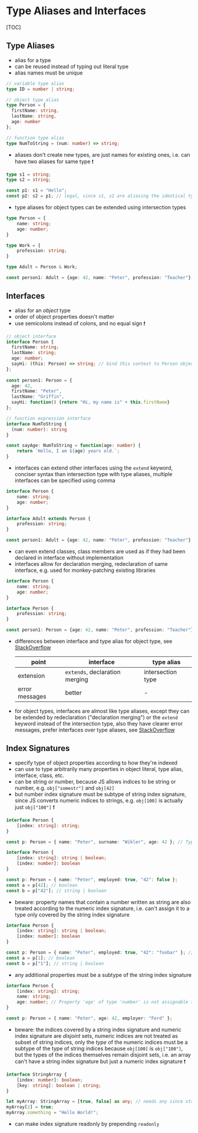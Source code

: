 # Type Aliases and Interfaces

[TOC]



## Type Aliases

- alias for a type
- can be reused instead of typing out literal type
- alias names must be unique

```typescript
// variable type alias
type ID = number | string;

// object type alias
type Person = {
  firstName: string,
  lastName: string,
  age: number
};

// function type alias
type NumToString = (num: number) => string;
```

- aliases don't create new types, are just names for existing ones, i.e. can have two aliases for same type ❗️

```typescript
type s1 = string;
type s2 = string;

const p1: s1 = "Hello";
const p2: s2 = p1; // legal, since s1, s2 are aliasing the identical type string
```

- type aliases for object types can be extended using intersection types

```typescript
type Person = {
    name: string;
    age: number;
}

type Work = {
    profession: string;
}

type Adult = Person & Work;

const person1: Adult = {age: 42, name: "Peter", profession: "Teacher"};
```



## Interfaces

- alias for an _object_ type
- order of object properties doesn't matter
- use semicolons instead of colons, and no equal sign ❗️

```typescript
// object interface
interface Person {
  firstName: string;
  lastName: string;
  age: number;
  sayHi: (this: Person) => string; // bind this context to Person object
};
  
const person1: Person = {
  age: 42,
  firstName: "Peter",
  lastName: "Griffin",
  sayHi: function() {return "Hi, my name is" + this.firstName}
};

// function expression interface
interface NumToString {
  (num: number): string
}

const sayAge: NumToString = function(age: number) {
    return `Hello, I am ${age} years old.`;
}
```

- interfaces can extend other interfaces using the `extend` keyword, conciser syntax than intersection type with type aliases, multiple interfaces can be specified using comma

```typescript
interface Person {
    name: string;
    age: number;
}

interface Adult extends Person {
    profession: string;
}

const person1: Adult = {age: 42, name: "Peter", profession: "Teacher"};
```

- can even extend classes, class members are used as if they had been declared in interface without implementation
- interfaces allow for declaration merging, redeclaration of same interface, e.g. used for monkey-patching existing libraries

```typescript
interface Person {
    name: string;
    age: number;
}

interface Person {
    profession: string;
}

const person1: Person = {age: 42, name: "Peter", profession: "Teacher"};
```

- differences between interface and type alias for object type, see [StackOverflow](https://stackoverflow.com/questions/37233735/typescript-interfaces-vs-types/52682220#52682220)

    | point | interface | type alias |
    | ----- | --------- | ---------- |
    | extension | `extends`, declaration merging | intersection type |
    | error messages | better | - |

- for object types, interfaces are almost like type aliases, except they can be extended by redeclaration ("declaration merging") or the `extend` keyword instead of the intersection type, also they have clearer error messages, prefer interfaces over type aliases, see [StackOverflow](https://stackoverflow.com/questions/37233735/typescript-interfaces-vs-types/52682220#52682220)



## Index Signatures

- specify type of object properties according to how they're indexed
- can use to type arbitrarily many properties in object literal, type alias, interface, class, etc.
- can be string or number, because JS allows indices to be string or number, e.g. `obj["somestr"]` and `obj[42]`
- but number index signature must be subtype of string index signature, since JS converts numeric indices to strings, e.g. `obj[100]` is actually just `obj["100"]` ❗️

```typescript
interface Person {
    [index: string]: string;
}

const p: Person = { name: "Peter", surname: "Wikler", age: 42 }; // Type 'number' is not assignable to type 'string'.(2322)
```

```typescript
interface Person {
    [index: string]: string | boolean;
    [index: number]: boolean
}

const p: Person = { name: "Peter", employed: true, "42": false };
const a = p[42]; // boolean
const b = p["42"]; // string | boolean
```

- beware: property names that contain a number written as string are also treated according to the numeric index signature, i.e. can't assign it to a type only covered by the string index signature

```typescript
interface Person {
    [index: string]: string | boolean;
    [index: number]: boolean
}

const p: Person = { name: "Peter", employed: true, "42": "foobar" }; // Property '"42"' is incompatible with index signature.
const a = p[1]; // boolean
const b = p["1"]; // string | boolean
```

- any additional properties must be a subtype of the string index signature

```typescript
interface Person {
    [index: string]: string;
    name: string;
    age: number; // Property 'age' of type 'number' is not assignable to string index type 'string'.(2411)
}

const p: Person = { name: "Peter", age: 42, employer: "Ford" };
```

- beware: the indices covered by a string index signature and numeric index signature are _disjoint_ sets, numeric indices are not treated as subset of string indices, only the _type_ of the numeric indices must be a subtype of the type of string indices because `obj[100]` is `obj["100"]`, but the types of the indices themselves remain disjoint sets, i.e. an array can't have a string index signature but just a numeric index signature ❗️

```typescript
interface StringArray {
    [index: number]: boolean;
    [key: string]: boolean | string;
}

let myArray: StringArray = [true, false] as any; // needs any since string[] is not treated as subtype of object
myArray[2] = true;
myArray.something = "Hello World!";
```

- can make index signature readonly by prepending `readonly`